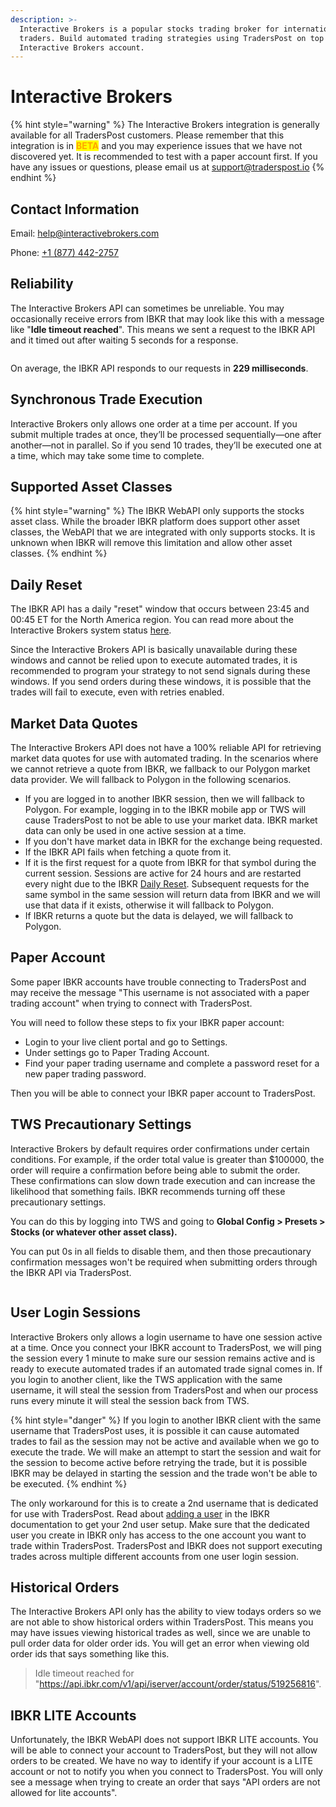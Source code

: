 ```yaml
---
description: >-
  Interactive Brokers is a popular stocks trading broker for international
  traders. Build automated trading strategies using TradersPost on top of your
  Interactive Brokers account.
---
```


# Interactive Brokers

{% hint style="warning" %}
The Interactive Brokers integration is generally available for all TradersPost customers. Please remember that this integration is in <mark style="color:orange;">**BETA**</mark> and you may experience issues that we have not discovered yet. It is recommended to test with a paper account first. If you have any issues or questions, please email us at [support@traderspost.io](mailto:support@traderspost.io)
{% endhint %}

## Contact Information

Email: [help@interactivebrokers.com](mailto:help@interactivebrokers.com)

Phone: [+1 (877) 442-2757](tel:18774422757)

## Reliability

The Interactive Brokers API can sometimes be unreliable. You may occasionally receive errors from IBKR that may look like this with a message like "**Idle timeout reached**". This means we sent a request to the IBKR API and it timed out after waiting 5 seconds for a response.

<figure><img src="../../.gitbook/assets/Screenshot 2023-08-21 at 5.42.06 PM.png" alt=""><figcaption></figcaption></figure>

On average, the IBKR API responds to our requests in **229 milliseconds**.

## Synchronous Trade Execution

Interactive Brokers only allows one order at a time per account. If you submit multiple trades at once, they’ll be processed sequentially—one after another—not in parallel. So if you send 10 trades, they’ll be executed one at a time, which may take some time to complete.

## Supported Asset Classes

{% hint style="warning" %}
The IBKR WebAPI only supports the stocks asset class. While the broader IBKR platform does support other asset classes, the WebAPI that we are integrated with only supports stocks. It is unknown when IBKR will remove this limitation and allow other asset classes.
{% endhint %}

## Daily Reset

The IBKR API has a daily "reset" window that occurs between 23:45 and 00:45 ET for the North America region. You can read more about the Interactive Brokers system status [here](https://www.interactivebrokers.com/en/software/systemStatus.php).

Since the Interactive Brokers API is basically unavailable during these windows and cannot be relied upon to execute automated trades, it is recommended to program your strategy to not send signals during these windows. If you send orders during these windows, it is possible that the trades will fail to execute, even with retries enabled.

## Market Data Quotes

The Interactive Brokers API does not have a 100% reliable API for retrieving market data quotes for use with automated trading. In the scenarios where we cannot retrieve a quote from IBKR, we fallback to our Polygon market data provider. We will fallback to Polygon in the following scenarios.

* If you are logged in to another IBKR session, then we will fallback to Polygon. For example, logging in to the IBKR mobile app or TWS will cause TradersPost to not be able to use your market data. IBKR market data can only be used in one active session at a time.
* If you don't have market data in IBKR for the exchange being requested.
* If the IBKR API fails when fetching a quote from it.
* If it is the first request for a quote from IBKR for that symbol during the current session. Sessions are active for 24 hours and are restarted every night due to the IBKR [Daily Reset](interactive-brokers.md#daily-reset). Subsequent requests for the same symbol in the same session will return data from IBKR and we will use that data if it exists, otherwise it will fallback to Polygon.
* If IBKR returns a quote but the data is delayed, we will fallback to Polygon.

## Paper Account

Some paper IBKR accounts have trouble connecting to TradersPost and may receive the message "This username is not associated with a paper trading account" when trying to connect with TradersPost.

You will need to follow these steps to fix your IBKR paper account:

* Login to your live client portal and go to Settings.
* Under settings go to Paper Trading Account.
* Find your paper trading username and complete a password reset for a new paper trading password.

Then you will be able to connect your IBKR paper account to TradersPost.

## TWS Precautionary Settings

Interactive Brokers by default requires order confirmations under certain conditions. For example, if the order total value is greater than $100000, the order will require a confirmation before being able to submit the order. These confirmations can slow down trade execution and can increase the likelihood that something fails. IBKR recommends turning off these precautionary settings.

You can do this by logging into TWS and going to **Global Config > Presets > Stocks (or whatever other asset class).**

You can put 0s in all fields to disable them, and then those precautionary confirmation messages won't be required when submitting orders through the IBKR API via TradersPost.

<figure><img src="../../.gitbook/assets/image (2) (1).png" alt=""><figcaption></figcaption></figure>

## User Login Sessions

Interactive Brokers only allows a login username to have one session active at a time. Once you connect your IBKR account to TradersPost, we will ping the session every 1 minute to make sure our session remains active and is ready to execute automated trades if an automated trade signal comes in. If you login to another client, like the TWS application with the same username, it will steal the session from TradersPost and when our process runs every minute it will steal the session back from TWS.

{% hint style="danger" %}
If you login to another IBKR client with the same username that TradersPost uses, it is possible it can cause automated trades to fail as the session may not be active and available when we go to execute the trade. We will make an attempt to start the session and wait for the session to become active before retrying the trade, but it is possible IBKR may be delayed in starting the session and the trade won't be able to be executed.
{% endhint %}

The only workaround for this is to create a 2nd username that is dedicated for use with TradersPost. Read about [adding a user](https://www.ibkrguides.com/clientportal/uar/addingauser.htm) in the IBKR documentation to get your 2nd user setup. Make sure that the dedicated user you create in IBKR only has access to the one account you want to trade within TradersPost. TradersPost and IBKR does not support executing trades across multiple different accounts from one user login session.

## Historical Orders

The Interactive Brokers API only has the ability to view todays orders so we are not able to show historical orders within TradersPost. This means you may have issues viewing historical trades as well, since we are unable to pull order data for older order ids. You will get an error when viewing old order ids that says something like this.

> Idle timeout reached for "https://api.ibkr.com/v1/api/iserver/account/order/status/519256816".

## IBKR LITE Accounts

Unfortunately, the IBKR WebAPI does not support IBKR LITE accounts. You will be able to connect your account to TradersPost, but they will not allow orders to be created. We have no way to identify if your account is a LITE account or not to notify you when you connect to TradersPost. You will only see a message when trying to create an order that says "API orders are not allowed for lite accounts".

